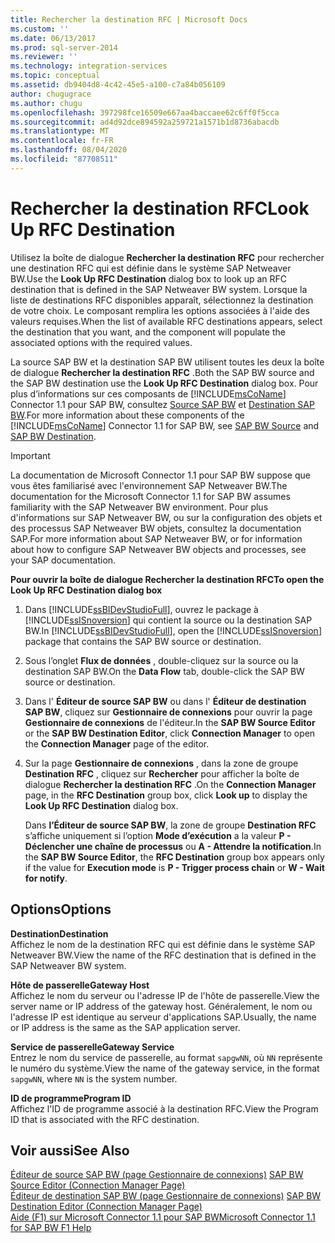```yaml
---
title: Rechercher la destination RFC | Microsoft Docs
ms.custom: ''
ms.date: 06/13/2017
ms.prod: sql-server-2014
ms.reviewer: ''
ms.technology: integration-services
ms.topic: conceptual
ms.assetid: db9404d8-4c42-45e5-a100-c7a84b056109
author: chugugrace
ms.author: chugu
ms.openlocfilehash: 397298fce16509e667aa4baccaee62c6ff0f5cca
ms.sourcegitcommit: ad4d92dce894592a259721a1571b1d8736abacdb
ms.translationtype: MT
ms.contentlocale: fr-FR
ms.lasthandoff: 08/04/2020
ms.locfileid: "87708511"
---
```

# <a name="look-up-rfc-destination"></a><span data-ttu-id="3438d-102">Rechercher la destination RFC</span><span class="sxs-lookup"><span data-stu-id="3438d-102">Look Up RFC Destination</span></span>
  <span data-ttu-id="3438d-103">Utilisez la boîte de dialogue **Rechercher la destination RFC** pour rechercher une destination RFC qui est définie dans le système SAP Netweaver BW.</span><span class="sxs-lookup"><span data-stu-id="3438d-103">Use the **Look Up RFC Destination** dialog box to look up an RFC destination that is defined in the SAP Netweaver BW system.</span></span> <span data-ttu-id="3438d-104">Lorsque la liste de destinations RFC disponibles apparaît, sélectionnez la destination de votre choix. Le composant remplira les options associées à l'aide des valeurs requises.</span><span class="sxs-lookup"><span data-stu-id="3438d-104">When the list of available RFC destinations appears, select the destination that you want, and the component will populate the associated options with the required values.</span></span>  
  
 <span data-ttu-id="3438d-105">La source SAP BW et la destination SAP BW utilisent toutes les deux la boîte de dialogue **Rechercher la destination RFC** .</span><span class="sxs-lookup"><span data-stu-id="3438d-105">Both the SAP BW source and the SAP BW destination use the **Look Up RFC Destination** dialog box.</span></span> <span data-ttu-id="3438d-106">Pour plus d’informations sur ces composants de [!INCLUDE[msCoName](../../includes/msconame-md.md)] Connector 1.1 pour SAP BW, consultez [Source SAP BW](sap-bw-source.md) et [Destination SAP BW](sap-bw-destination.md).</span><span class="sxs-lookup"><span data-stu-id="3438d-106">For more information about these components of the [!INCLUDE[msCoName](../../includes/msconame-md.md)] Connector 1.1 for SAP BW, see [SAP BW Source](sap-bw-source.md) and [SAP BW Destination](sap-bw-destination.md).</span></span>  
  
> [!IMPORTANT]  
>  <span data-ttu-id="3438d-107">La documentation de Microsoft Connector 1.1 pour SAP BW suppose que vous êtes familiarisé avec l'environnement SAP Netweaver BW.</span><span class="sxs-lookup"><span data-stu-id="3438d-107">The documentation for the Microsoft Connector 1.1 for SAP BW assumes familiarity with the SAP Netweaver BW environment.</span></span> <span data-ttu-id="3438d-108">Pour plus d'informations sur SAP Netweaver BW, ou sur la configuration des objets et des processus SAP Netweaver BW objets, consultez la documentation SAP.</span><span class="sxs-lookup"><span data-stu-id="3438d-108">For more information about SAP Netweaver BW, or for information about how to configure SAP Netweaver BW objects and processes, see your SAP documentation.</span></span>  
  
 <span data-ttu-id="3438d-109">**Pour ouvrir la boîte de dialogue Rechercher la destination RFC**</span><span class="sxs-lookup"><span data-stu-id="3438d-109">**To open the Look Up RFC Destination dialog box**</span></span>  
  
1.  <span data-ttu-id="3438d-110">Dans [!INCLUDE[ssBIDevStudioFull](../../includes/ssbidevstudiofull-md.md)], ouvrez le package à [!INCLUDE[ssISnoversion](../../includes/ssisnoversion-md.md)] qui contient la source ou la destination SAP BW.</span><span class="sxs-lookup"><span data-stu-id="3438d-110">In [!INCLUDE[ssBIDevStudioFull](../../includes/ssbidevstudiofull-md.md)], open the [!INCLUDE[ssISnoversion](../../includes/ssisnoversion-md.md)] package that contains the SAP BW source or destination.</span></span>  
  
2.  <span data-ttu-id="3438d-111">Sous l’onglet **Flux de données** , double-cliquez sur la source ou la destination SAP BW.</span><span class="sxs-lookup"><span data-stu-id="3438d-111">On the **Data Flow** tab, double-click the SAP BW source or destination.</span></span>  
  
3.  <span data-ttu-id="3438d-112">Dans l' **Éditeur de source SAP BW** ou dans l' **Éditeur de destination SAP BW**, cliquez sur **Gestionnaire de connexions** pour ouvrir la page **Gestionnaire de connexions** de l'éditeur.</span><span class="sxs-lookup"><span data-stu-id="3438d-112">In the **SAP BW Source Editor** or the **SAP BW Destination Editor**, click **Connection Manager** to open the **Connection Manager** page of the editor.</span></span>  
  
4.  <span data-ttu-id="3438d-113">Sur la page **Gestionnaire de connexions** , dans la zone de groupe **Destination RFC** , cliquez sur **Rechercher** pour afficher la boîte de dialogue **Rechercher la destination RFC** .</span><span class="sxs-lookup"><span data-stu-id="3438d-113">On the **Connection Manager** page, in the **RFC Destination** group box, click **Look up** to display the **Look Up RFC Destination** dialog box.</span></span>  
  
     <span data-ttu-id="3438d-114">Dans **l’Éditeur de source SAP BW**, la zone de groupe **Destination RFC** s’affiche uniquement si l’option **Mode d’exécution** a la valeur **P - Déclencher une chaîne de processus** ou **A - Attendre la notification**.</span><span class="sxs-lookup"><span data-stu-id="3438d-114">In the **SAP BW Source Editor**, the **RFC Destination** group box appears only if the value for **Execution mode** is **P - Trigger process chain** or **W - Wait for notify**.</span></span>  
  
## <a name="options"></a><span data-ttu-id="3438d-115">Options</span><span class="sxs-lookup"><span data-stu-id="3438d-115">Options</span></span>  
 <span data-ttu-id="3438d-116">**Destination**</span><span class="sxs-lookup"><span data-stu-id="3438d-116">**Destination**</span></span>  
 <span data-ttu-id="3438d-117">Affichez le nom de la destination RFC qui est définie dans le système SAP Netweaver BW.</span><span class="sxs-lookup"><span data-stu-id="3438d-117">View the name of the RFC destination that is defined in the SAP Netweaver BW system.</span></span>  
  
 <span data-ttu-id="3438d-118">**Hôte de passerelle**</span><span class="sxs-lookup"><span data-stu-id="3438d-118">**Gateway Host**</span></span>  
 <span data-ttu-id="3438d-119">Affichez le nom du serveur ou l'adresse IP de l'hôte de passerelle.</span><span class="sxs-lookup"><span data-stu-id="3438d-119">View the server name or IP address of the gateway host.</span></span> <span data-ttu-id="3438d-120">Généralement, le nom ou l'adresse IP est identique au serveur d'applications SAP.</span><span class="sxs-lookup"><span data-stu-id="3438d-120">Usually, the name or IP address is the same as the SAP application server.</span></span>  
  
 <span data-ttu-id="3438d-121">**Service de passerelle**</span><span class="sxs-lookup"><span data-stu-id="3438d-121">**Gateway Service**</span></span>  
 <span data-ttu-id="3438d-122">Entrez le nom du service de passerelle, au format `sapgwNN`, où `NN` représente le numéro du système.</span><span class="sxs-lookup"><span data-stu-id="3438d-122">View the name of the gateway service, in the format `sapgwNN`, where `NN` is the system number.</span></span>  
  
 <span data-ttu-id="3438d-123">**ID de programme**</span><span class="sxs-lookup"><span data-stu-id="3438d-123">**Program ID**</span></span>  
 <span data-ttu-id="3438d-124">Affichez l'ID de programme associé à la destination RFC.</span><span class="sxs-lookup"><span data-stu-id="3438d-124">View the Program ID that is associated with the RFC destination.</span></span>  
  
## <a name="see-also"></a><span data-ttu-id="3438d-125">Voir aussi</span><span class="sxs-lookup"><span data-stu-id="3438d-125">See Also</span></span>  
 <span data-ttu-id="3438d-126">[Éditeur de source SAP BW &#40;page Gestionnaire de connexions&#41;](sap-bw-source-editor-connection-manager-page.md) </span><span class="sxs-lookup"><span data-stu-id="3438d-126">[SAP BW Source Editor &#40;Connection Manager Page&#41;](sap-bw-source-editor-connection-manager-page.md) </span></span>  
 <span data-ttu-id="3438d-127">[Éditeur de destination SAP BW &#40;page Gestionnaire de connexions&#41;](sap-bw-destination-editor-connection-manager-page.md) </span><span class="sxs-lookup"><span data-stu-id="3438d-127">[SAP BW Destination Editor &#40;Connection Manager Page&#41;](sap-bw-destination-editor-connection-manager-page.md) </span></span>  
 [<span data-ttu-id="3438d-128">Aide (F1) sur Microsoft Connector 1.1 pour SAP BW</span><span class="sxs-lookup"><span data-stu-id="3438d-128">Microsoft Connector 1.1 for SAP BW F1 Help</span></span>](../microsoft-connector-for-sap-bw-f1-help.md)  
  
  
